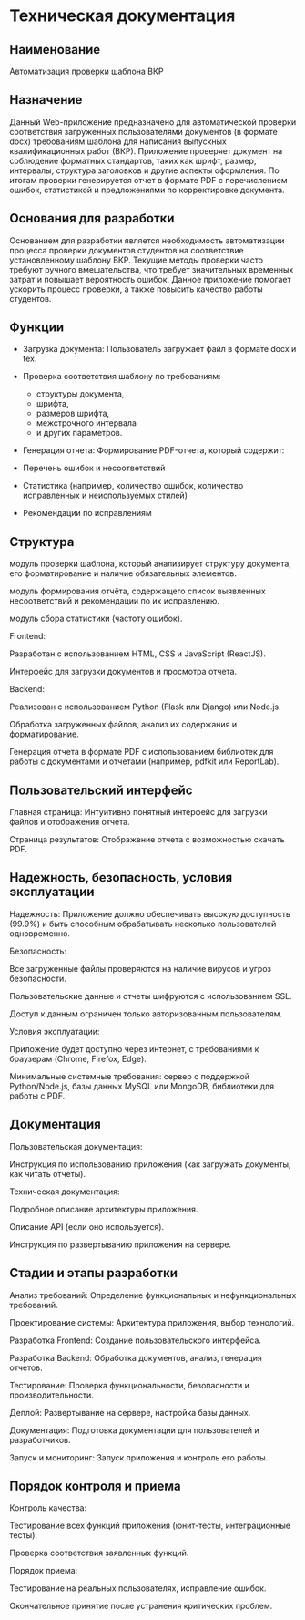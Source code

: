 #  Техническая документация

## Наименование

Автоматизация проверки шаблона ВКР

## Назначение

Данный Web-приложение предназначено для автоматической проверки соответствия загруженных пользователями документов (в формате docx) требованиям шаблона для написания выпускных квалификационных работ (ВКР). Приложение проверяет документ на соблюдение форматных стандартов, таких как шрифт, размер, интервалы, структура заголовков и другие аспекты оформления. По итогам проверки генерируется отчет в формате PDF с перечислением ошибок, статистикой и предложениями по корректировке документа.

## Основания для разработки

Основанием для разработки является необходимость автоматизации процесса проверки документов студентов на соответствие установленному шаблону ВКР. Текущие методы проверки часто требуют ручного вмешательства, что требует значительных временных затрат и повышает вероятность ошибок. Данное приложение помогает ускорить процесс проверки, а также повысить качество работы студентов.

## Функции

- Загрузка документа: Пользователь загружает файл в формате docx и tex.

- Проверка соответствия шаблону по требованиям: 
  - структуры документа, 
  - шрифта, 
  - размеров шрифта, 
  - межстрочного интервала 
  - и других параметров.

- Генерация отчета: Формирование PDF-отчета, который содержит:

- Перечень ошибок и несоответствий

- Статистика (например, количество ошибок, количество исправленных и неиспользуемых стилей)

- Рекомендации по исправлениям

## Структура

модуль проверки шаблона, который анализирует структуру документа, его форматирование и наличие обязательных элементов.

модуль формирования отчёта, содержащего список выявленных несоответствий и рекомендации по их исправлению. 

модуль сбора статистики (частоту ошибок). 

Frontend:

Разработан с использованием HTML, CSS и JavaScript (ReactJS).

Интерфейс для загрузки документов и просмотра отчета.

Backend:

Реализован с использованием Python (Flask или Django) или Node.js.

Обработка загруженных файлов, анализ их содержания и форматирование.

Генерация отчета в формате PDF с использованием библиотек для работы с документами и отчетами (например, pdfkit или ReportLab).


## Пользовательский интерфейс

Главная страница: Интуитивно понятный интерфейс для загрузки файлов и отображения отчета.

Страница результатов: Отображение отчета с возможностью скачать PDF.

## Надежность, безопасность, условия эксплуатации

Надежность: Приложение должно обеспечивать высокую доступность (99.9%) и быть способным обрабатывать несколько пользователей одновременно.

Безопасность:

Все загруженные файлы проверяются на наличие вирусов и угроз безопасности.

Пользовательские данные и отчеты шифруются с использованием SSL.

Доступ к данным ограничен только авторизованным пользователям.

Условия эксплуатации:

Приложение будет доступно через интернет, с требованиями к браузерам (Chrome, Firefox, Edge).

Минимальные системные требования: сервер с поддержкой Python/Node.js, базы данных MySQL или MongoDB, библиотеки для работы с PDF.

## Документация

Пользовательская документация:

Инструкция по использованию приложения (как загружать документы, как читать отчеты).

Техническая документация:

Подробное описание архитектуры приложения.

Описание API (если оно используется).

Инструкция по развертыванию приложения на сервере.

## Стадии и этапы разработки

Анализ требований: Определение функциональных и нефункциональных требований.

Проектирование системы: Архитектура приложения, выбор технологий.

Разработка Frontend: Создание пользовательского интерфейса.

Разработка Backend: Обработка документов, анализ, генерация отчетов.

Тестирование: Проверка функциональности, безопасности и производительности.

Деплой: Развертывание на сервере, настройка базы данных.

Документация: Подготовка документации для пользователей и разработчиков.

Запуск и мониторинг: Запуск приложения и контроль его работы.

## Порядок контроля и приема

Контроль качества:

Тестирование всех функций приложения (юнит-тесты, интеграционные тесты).

Проверка соответствия заявленных функций.

Порядок приема:

Тестирование на реальных пользователях, исправление ошибок.

Окончательное принятие после устранения критических проблем.
